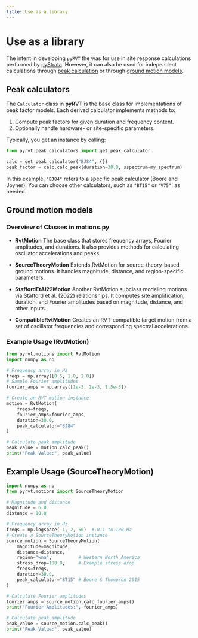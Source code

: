 ```yaml
---
title: Use as a library
---
```


# Use as a library

The intent in developing `pyRVT` the was for use in site response calculations
performed by [pyStrata](https://github.com/arkottke/pystrata). However, it can
also be used for independent calculations through [peak
calculation](#peak-calculators) or through [ground motion
models](#ground-motion-models).

## Peak calculators

The `Calculator` class in **pyRVT** is the base class for implementations of
peak factor models. Each derived calculator implements methods to:

1. Compute peak factors for given duration and frequency content.
2. Optionally handle hardware- or site-specific parameters.

Typically, you get an instance by calling:

```python
from pyrvt.peak_calculators import get_peak_calculator

calc = get_peak_calculator("BJ84", {})
peak_factor = calc.calc_peak(duration=30.0, sspectrum=my_spectrum)
```

In this example, `"BJ84"` refers to a specific peak calculator (Boore and Joyner).
You can choose other calculators, such as `"BT15"` or `"V75"`, as needed.

## Ground motion models

### Overview of Classes in motions.py

- **RvtMotion**
  The base class that stores frequency arrays, Fourier amplitudes, and durations. It also provides methods for calculating oscillator accelerations and peaks.

- **SourceTheoryMotion**
  Extends RvtMotion for source-theory-based ground motions. It handles magnitude, distance, and region-specific parameters.

- **StaffordEtAl22Motion**
  Another RvtMotion subclass modeling motions via Stafford et al. (2022) relationships. It computes site amplification, duration, and Fourier amplitudes based on magnitude, distance, and other inputs.

- **CompatibleRvtMotion**
  Creates an RVT-compatible target motion from a set of oscillator frequencies and corresponding spectral accelerations.

### Example Usage (RvtMotion)

```python
from pyrvt.motions import RvtMotion
import numpy as np

# Frequency array in Hz
freqs = np.array([0.5, 1.0, 2.0])
# Sample Fourier amplitudes
fourier_amps = np.array([1e-3, 2e-3, 1.5e-3])

# Create an RVT motion instance
motion = RvtMotion(
    freqs=freqs,
    fourier_amps=fourier_amps,
    duration=30.0,
    peak_calculator="BJ84"
)

# Calculate peak amplitude
peak_value = motion.calc_peak()
print("Peak Value:", peak_value)
```

## Example Usage (SourceTheoryMotion)

```python
import numpy as np
from pyrvt.motions import SourceTheoryMotion

# Magnitude and distance
magnitude = 6.0
distance = 10.0

# Frequency array in Hz
freqs = np.logspace(-1, 2, 50)  # 0.1 to 100 Hz
# Create a SourceTheoryMotion instance
source_motion = SourceTheoryMotion(
    magnitude=magnitude,
    distance=distance,
    region="wna",          # Western North America
    stress_drop=100.0,     # Example stress drop
    freqs=freqs,
    duration=30.0,
    peak_calculator="BT15" # Boore & Thompson 2015
)

# Calculate Fourier amplitudes
fourier_amps = source_motion.calc_fourier_amps()
print("Fourier Amplitudes:", fourier_amps)

# Calculate peak amplitude
peak_value = source_motion.calc_peak()
print("Peak Value:", peak_value)
```
